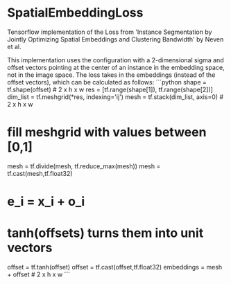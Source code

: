 # SpatialEmbeddingLoss
Tensorflow implementation of the Loss from 'Instance Segmentation by Jointly Optimizing Spatial Embeddings and Clustering Bandwidth' by Neven et al.

This implementation uses the configuration with a 2-dimensional sigma and offset vectors pointing at the center of an instance in the embedding space, not in the image space. 
The loss takes in the embeddings (instead of the offset vectors), which can be calculated as follows:
´´´python
shape = tf.shape(offset) # 2 x h x w
res = [tf.range(shape[1]), tf.range(shape[2])]
dim_list = tf.meshgrid(*res, indexing='ij')
mesh = tf.stack(dim_list, axis=0) # 2 x h x w
# fill meshgrid with values between [0,1]
mesh = tf.divide(mesh, tf.reduce_max(mesh))
mesh = tf.cast(mesh,tf.float32)
# e_i = x_i + o_i
# tanh(offsets) turns them into unit vectors 
offset = tf.tanh(offset)
offset = tf.cast(offset,tf.float32)
embeddings = mesh + offset # 2 x h x w
´´´
